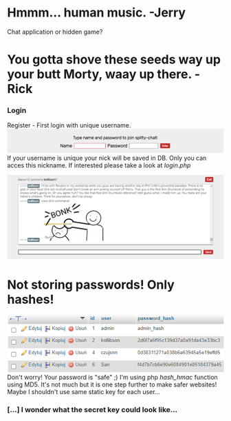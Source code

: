 # Hmmm… human music. -Jerry
Chat application or hidden game?

# You gotta shove these seeds way up your butt Morty, waay up there. -Rick

### Login
Register - First login with unique username.
![Login](assets/images/login.png)
If your username is unique your nick will be saved in DB. Only you can acces this nickname.
If interested please take a look at _login.php_

![Chat itself](assets/images/chat.png)

# Not storing passwords! Only hashes!
![Hashes](assets/images/pass_hash.png)
Don't worry! Your password is "safe" ;)
I'm using php _hash_hmac_ function using MD5. 
It's not much but it is one step further to make safer websites! Maybe I shouldn't use same static key for each user...

### [...] I wonder what the secret key could look like...
